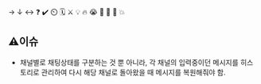 → ↓ ↔ ❓ ✔️ ⏲️ 🗓️ ⚔️ 💡 🔥 😭 👏 🎵 🚨 💥

## ⚠️이슈
- 채널별로 채팅상태를 구분하는 것 뿐 아니라, 각 채널의 입력중이던 메시지를 히스토리로 관리하여 다시 해당 채널로 돌아왔을 때 메시지를 복원해줘야 함.

